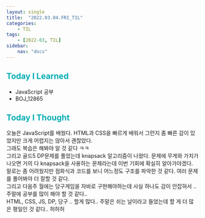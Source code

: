 ```yaml
---
layout: single
title:  "2022.03.04.FRI_TIL"
categories: 
    - TIL
tags: 
    - [2022-03, TIL]
sidebar:
    nav: "docs"
---
```



## <a style="color:#00adb5">Today I Learned</a>
- JavaScript 공부
- BOJ_12865

## <a style="color:#00adb5">Today I Thought</a>
오늘은 JavaScript를 배웠다. HTML과 CSS을 빠르게 배워서 그런지 좀 빠른 감이 있었지만 크게 어렵지는 않아서 괜찮았다.<br>
그래도 복습은 해봐야 알 것 같다 ㅋㅋ <br>
그리고 골드5 DP문제를 풀었는데 knapsack 알고리즘이 나왔다. 문제에 무게와 가치가 나오면 거의 다 knapsack을 사용하는 문제라는데 이번 기회에 확실히 알아가야겠다.<br>
말로는 좀 어려웠지만 점화식과 코드를 보니 어느정도 구조를 파악한 것 같다. 여러 문제를 풀어봐야 더 잘할 것 같다.<br>
그리고 다음주 월에는 당구게임을 자바로 구현해야하는데 사실 하나도 감이 안잡혀서 .. 주말에 공부를 많이 해야 할 것 같다.. <br>
HTML, CSS, JS, DP, 당구 .. 할게 많다.. 주말은 쉬는 날이라고 들었는데 할 게 더 많은 평일인 것 같다.. 허허허
